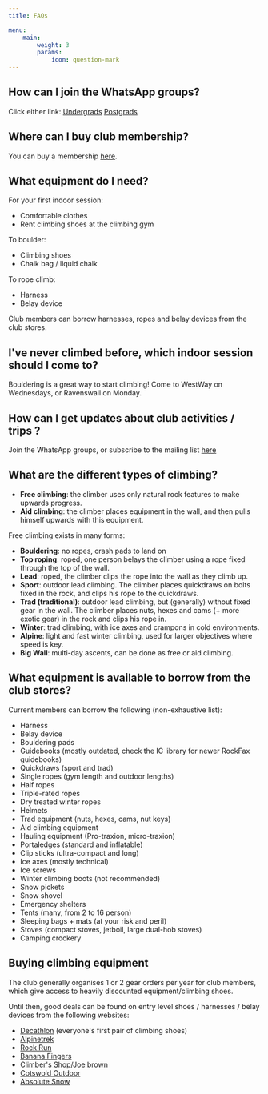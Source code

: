 ```yaml
---
title: FAQs

menu:
    main: 
        weight: 3
        params:
            icon: question-mark
---
```

## How can I join the WhatsApp groups?
Click either link:
[Undergrads](https://chat.whatsapp.com/G6NZBEa6W76GceofBN0eb5)
[Postgrads](https://chat.whatsapp.com/GKPRkXieQ4W1BxnSWBPowY)

## Where can I buy club membership?
You can buy a membership [here](https://www.imperialcollegeunion.org/activities/a-to-z/mountaineering).

## What equipment do I need?
For your first indoor session:
- Comfortable clothes
- Rent climbing shoes at the climbing gym

To boulder:
- Climbing shoes
- Chalk bag / liquid chalk

To rope climb:
- Harness
- Belay device

Club members can borrow harnesses, ropes and belay devices from the club stores.

## I've never climbed before, which indoor session should I come to?

Bouldering is a great way to start climbing! Come to WestWay on Wednesdays, or Ravenswall on Monday. 

## How can I get updates about club activities / trips ?
Join the WhatsApp groups, or subscribe to the mailing list [here](https://facebook.us19.list-manage.com/track/click?u=c214f0956be2a4eb77f50b78c&id=ae080ae07b&e=e05995d6ea)

## What are the different types of climbing?

- **Free climbing**: the climber uses only natural rock features to make upwards progress.
- **Aid climbing**: the climber places equipment in the wall, and then pulls himself upwards with this equipment.

Free climbing exists in many forms:
- **Bouldering**: no ropes, crash pads to land on
- **Top roping**: roped, one person belays the climber using a rope fixed through the top of the wall.
- **Lead**: roped, the climber clips the rope into the wall as they climb up.
- **Sport**: outdoor lead climbing. The climber places quickdraws on bolts fixed in the rock, and clips his rope to the quickdraws.
- **Trad (traditional)**: outdoor lead climbing, but (generally) without fixed gear in the wall. The climber places nuts, hexes and cams (+ more exotic gear) in the rock and clips his rope in.
- **Winter**: trad climbing, with ice axes and crampons in cold environments.
- **Alpine**: light and fast winter climbing, used for larger objectives where speed is key.
- **Big Wall**: multi-day ascents, can be done as free or aid climbing.

## What equipment is available to borrow from the club stores?
Current members can borrow the following (non-exhaustive list):
- Harness
- Belay device
- Bouldering pads
- Guidebooks (mostly outdated, check the IC library for newer RockFax guidebooks)
- Quickdraws (sport and trad)
- Single ropes (gym length and outdoor lengths)
- Half ropes
- Triple-rated ropes
- Dry treated winter ropes
- Helmets
- Trad equipment (nuts, hexes, cams, nut keys)
- Aid climbing equipment
- Hauling equipment (Pro-traxion, micro-traxion)
- Portaledges (standard and inflatable)
- Clip sticks (ultra-compact and long)
- Ice axes (mostly technical)
- Ice screws
- Winter climbing boots (not recommended)
- Snow pickets
- Snow shovel
- Emergency shelters
- Tents (many, from 2 to 16 person)
- Sleeping bags + mats (at your risk and peril)
- Stoves (compact stoves, jetboil, large dual-hob stoves)
- Camping crockery

## Buying climbing equipment

The club generally organises 1 or 2 gear orders per year for club members, which give access to heavily discounted equipment/climbing shoes. 

Until then, good deals can be found on entry level shoes / harnesses / belay devices from the following websites:
- [Decathlon](https://www.decathlon.co.uk/sport/c0-sports/c1-climbing/_/N-9nmmt0) (everyone's first pair of climbing shoes)
- [Alpinetrek](https://alpinetrek.co.uk)
- [Rock Run](https://rockrun.com)
- [Banana Fingers](https://bananafingers.co.uk/)
- [Climber's Shop/Joe brown](https://www.climbers-shop.com/)
- [Cotswold Outdoor](https://www.cotswoldoutdoor.com/)
- [Absolute Snow](https://www.absolute-snow.co.uk/)